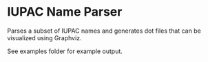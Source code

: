 # IUPAC Name Parser

Parses a subset of IUPAC names and generates dot files that can be visualized using Graphviz.

See examples folder for example output.
